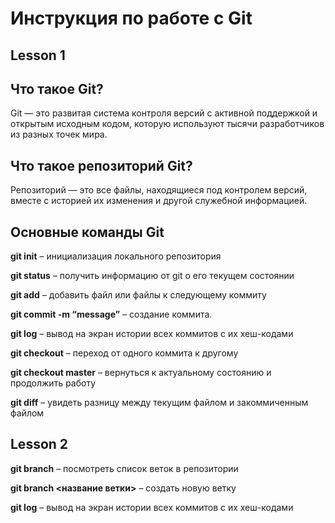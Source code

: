 # Инструкция по работе с Git  
## Lesson 1

## Что такое Git?

Git — это развитая система контроля версий с активной поддержкой и открытым исходным кодом, которую используют тысячи разработчиков из разных точек мира.

## Что такое репозиторий Git?

Репозиторий — это все файлы, находящиеся под контролем версий, вместе с историей их изменения и другой служебной информацией.

## Основные команды Git

**git init** – инициализация локального репозитория

**git status** – получить информацию от git о его текущем состоянии

 **git add** – добавить файл или файлы к следующему коммиту



**git commit -m “message”** – создание коммита.

 **git log** – вывод на экран истории всех коммитов с их хеш-кодами

 **git checkout** – переход от одного коммита к другому

**git checkout master** – вернуться к актуальному состоянию и продолжить работу

**git diff** – увидеть разницу между текущим файлом и закоммиченным файлом

## Lesson 2

**git branch** – посмотреть список веток в репозитории

**git branch <название ветки>** – создать новую ветку

**git log** – вывод на экран истории всех коммитов с их хеш-кодами